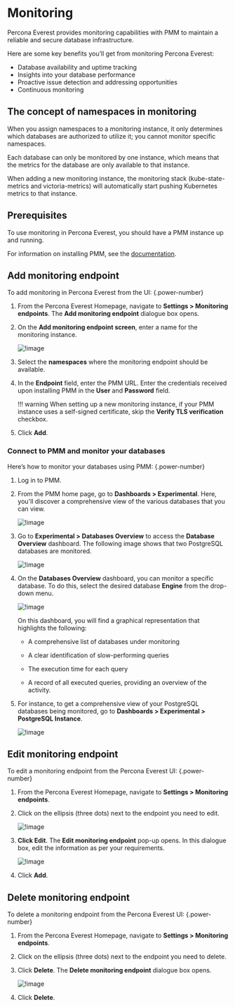 # Monitoring

Percona Everest provides monitoring capabilities with PMM to maintain a reliable and secure database infrastructure.

Here are some key benefits you’ll get from monitoring Percona Everest:

- Database availability and uptime tracking
- Insights into your database performance
- Proactive issue detection and addressing opportunities
- Continuous monitoring

## The concept of namespaces in monitoring

When you assign namespaces to a monitoring instance, it only determines which databases are authorized to utilize it; you cannot monitor specific namespaces. 

Each database can only be monitored by one instance, which means that the metrics for the database are only available to that instance.

When adding a new monitoring instance, the monitoring stack (kube-state-metrics and victoria-metrics) will automatically start pushing Kubernetes metrics to that instance.

## Prerequisites

To use monitoring in Percona Everest, you should have a PMM instance up and running.

For information on installing PMM, see the [documentation](https://docs.percona.com/percona-monitoring-and-management/setting-up/index.html).

## Add monitoring endpoint

To add monitoring in Percona Everest from the UI:
{.power-number}

1. From the Percona Everest Homepage, navigate to <i class="uil uil-cog"></i> **Settings > Monitoring endpoints**. The **Add monitoring endpoint** dialogue box opens.

2. On the **Add monitoring endpoint screen**, enter a name for the monitoring instance.

    ![!image](../images/everest_add_endpoint.png)

3. Select the **namespaces** where the monitoring endpoint should be available.

4. In the **Endpoint** field, enter the PMM URL. Enter the credentials received upon installing PMM in the **User** and **Password** field.

    !!! warning
        When setting up a new monitoring instance, if your PMM instance uses a self-signed certificate, skip the **Verify TLS verification** checkbox.        

6. Click **Add**.


### Connect to PMM and monitor your databases

Here’s how to monitor your databases using PMM:
{.power-number}

1. Log in to PMM.

2. From the PMM home page, go to <i class="uil uil-apps"></i> **Dashboards > Experimental**. Here, you'll discover a comprehensive view of the various databases that you can view.

    ![!image](../images/pmm_dashboards_page.png)

3. Go to **Experimental > Databases Overview** to access the **Database Overview** dashboard. The following image shows that two PostgreSQL databases are monitored.

    ![!image](../images/PMM_databases_overview_dashboard.png)

4. On the **Databases Overview** dashboard, you can monitor a specific database. To do this, select the desired database **Engine** from the drop-down menu.

    ![!image](../images/pmm_overview_dashboard_engine_type.png)

    On this dashboard, you will find a graphical representation that highlights the following:

    - A comprehensive list of databases under monitoring 
    - A clear identification of slow-performing queries 

    - The execution time for each query

    - A record of all executed queries, providing an overview of the activity. 

5. For instance, to get a comprehensive view of your PostgreSQL databases being monitored, go to <i class="uil uil-apps"></i> **Dashboards > Experimental > PostgreSQL Instance**.

    ![!image](../images/PMM_databases_overview_DB.png)


## Edit monitoring endpoint

To edit a monitoring endpoint from the Percona Everest UI:
{.power-number}

1. From the Percona Everest Homepage, navigate to <i class="uil uil-cog"></i> **Settings > Monitoring endpoints**.

2. Click on the ellipsis (three dots) next to the endpoint you need to edit.

    ![!image](../images/everest_edit_ellipsis.png)


3. **Click Edit**. The **Edit monitoring endpoint** pop-up opens. In this dialogue box, edit the information as per your requirements.

     ![!image](../images/everest_endpoint_edit.png)


4. Click **Add**.


## Delete monitoring endpoint

To delete a monitoring endpoint from the Percona Everest UI:
{.power-number}

1. From the Percona Everest Homepage, navigate to <i class="uil uil-cog"></i> **Settings > Monitoring endpoints**.


2. Click on the ellipsis (three dots) next to the endpoint you need to delete.


3. Click **Delete**. The **Delete monitoring endpoint** dialogue box opens.

     ![!image](../images/everest_endpoint_delete.png)

4. Click **Delete**.







 


